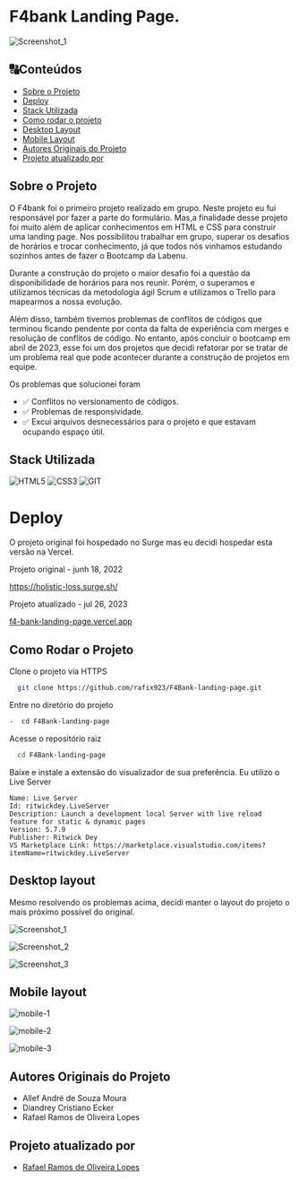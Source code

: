 # F4bank Landing Page.
![Screenshot_1](https://user-images.githubusercontent.com/99361183/201529092-f4aba941-04f3-4fbc-8323-53242c264396.png)

##  🔠Conteúdos
<!--ts-->
   * [Sobre o Projeto](#sobre-o-projeto)
   * [Deploy](#deploy)
   * [Stack Utilizada](#stack-utilizada)
   * [Como rodar o projeto](#como-rodar-o-projeto)
   * [Desktop Layout ](#desktop-layout)
   * [Mobile Layout ](#mobile-layout)
   * [Autores Originais do Projeto](#autores-originais-do-projeto)
   * [Projeto atualizado por](#projeto-atualizado-por)
<!--te-->

## Sobre o Projeto

O F4bank foi o primeiro projeto realizado em grupo. Neste projeto eu fui responsável por fazer a parte do formulário. Mas,a finalidade desse projeto foi muito além de aplicar conhecimentos em HTML e CSS para construir uma landing page. Nos possibilitou trabalhar em grupo, superar os desafios de horários e trocar conhecimento, já que todos nós vinhamos estudando sozinhos antes de fazer o Bootcamp da Labenu.

Durante a construção do projeto o maior desafio foi a questão da disponibilidade de horários para nos reunir. Porém, o superamos e utilizamos técnicas da metodologia ágil Scrum e utilizamos o Trello para mapearmos a nossa evolução.

Além disso, também tivemos problemas de conflitos de códigos que terminou ficando pendente por conta da falta de experiência com merges e resolução de conflitos de código. No entanto, após concluir o bootcamp em abril de 2023, esse foi um dos projetos que decidi refatorar por se tratar de um problema real que pode acontecer durante a construção de projetos em equipe.

Os problemas que solucionei foram

- ✅ Conflitos no versionamento de códigos.
- ✅ Problemas de responsividade.
- ✅ Excui arquivos desnecessários para o projeto e que estavam ocupando espaço útil.

## Stack Utilizada

![HTML5](https://img.shields.io/badge/HTML5-E34F26?style=for-the-badge&logo=html5&logoColor=white)
![CSS3](https://img.shields.io/badge/CSS3-1572B6?style=for-the-badge&logo=css3&logoColor=white)
![GIT](https://img.shields.io/badge/GIT-E44C30?style=for-the-badge&logo=git&logoColor=white)
  
# Deploy

O projeto original foi hospedado no Surge mas eu decidi hospedar esta versão na Vercel.

Projeto original - junh 18, 2022

https://holistic-loss.surge.sh/

Projeto atualizado - jul 26, 2023

[f4-bank-landing-page.vercel.app](https://f4-bank-landing-page.vercel.app/)

## Como Rodar o Projeto
  
Clone o projeto via HTTPS

```bash
  git clone https://github.com/rafix923/F4Bank-landing-page.git
```

Entre no diretório do projeto

```bash
-  cd F4Bank-landing-page
```

Acesse o repositório raiz 

```bash
  cd F4Bank-landing-page
```
Baixe e instale a extensão do visualizador de sua preferência. Eu utilizo o Live Server

```
Name: Live Server
Id: ritwickdey.LiveServer
Description: Launch a development local Server with live reload feature for static & dynamic pages
Version: 5.7.9
Publisher: Ritwick Dey
VS Marketplace Link: https://marketplace.visualstudio.com/items?itemName=ritwickdey.LiveServer
```
## Desktop layout

Mesmo resolvendo os problemas acima, decidi manter o layout do projeto o mais próximo possível do original.

![Screenshot_1](https://github.com/rafix923/F4Bank-landing-page/assets/99361183/8cc2cd39-82b5-4d19-b86e-1975a46220bd)

![Screenshot_2](https://github.com/rafix923/F4Bank-landing-page/assets/99361183/82f69e49-81d4-4310-b812-f000118d2f1b)

![Screenshot_3](https://github.com/rafix923/F4Bank-landing-page/assets/99361183/0ce741c7-7bd1-409d-909d-a95aba49c97b)

## Mobile layout

![mobile-1](https://github.com/rafix923/F4Bank-landing-page/assets/99361183/89a72aa0-f52e-4a96-aa62-fe890447c601)

![mobile-2](https://github.com/rafix923/F4Bank-landing-page/assets/99361183/de00cc43-3a8e-425f-b014-5930617f693e)

![mobile-3](https://github.com/rafix923/F4Bank-landing-page/assets/99361183/b8485d1d-ab72-4090-b377-ea7990420305)

## Autores Originais do Projeto

- Allef André de Souza Moura
- Diandrey Cristiano Ecker
- Rafael Ramos de Oliveira Lopes
  
## Projeto atualizado por

- [Rafael Ramos de Oliveira Lopes](https://github.com/rafix923)

 



